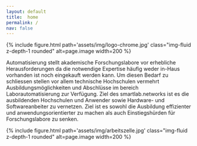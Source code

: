 ```yaml
---
layout: default
title:  home
permalink: /
nav: false
---
```


{% include figure.html
   path='assets/img/logo-chrome.jpg'
   class="img-fluid z-depth-1 rounded"
   alt=page.image
   width=200 %}



Automatisierung stellt akademische Forschungslabore vor erhebliche Herausforderungen da die notwendige Expertise h&auml;ufig weder in-Haus vorhanden ist noch eingekauft werden kann.
Um diesen Bedarf zu schliessen stellen vor allem technische Hochschulen vermehrt Ausbildungsm&ouml;glichkeiten und Abschl&uuml;sse im bereich Laborautomatisierung zur Verf&uuml;gung.
Ziel des smartlab.networks ist es die ausbildenden Hochschulen und Anwender sowie  Hardware- und Softwareanbeiter zu vernetzen. Ziel ist es sowohl die Ausbildung effizienter
und anwendungsorientierter zu machen als auch Einstiegsh&uuml;rden für Forschungslabore zu senken.

{% include figure.html
   path='assets/img/arbeitszelle.jpg'
   class="img-fluid z-depth-1 rounded"
   alt=page.image
   width=200 %}
